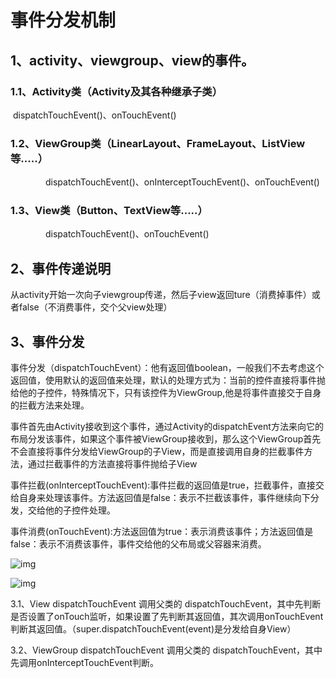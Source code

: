 # **事件分发机制**

## 1、activity、viewgroup、view的事件。

### 1.1、Activity类（Activity及其各种继承子类）

​	dispatchTouchEvent()、onTouchEvent()

### 1.2、ViewGroup类（LinearLayout、FrameLayout、ListView等.....）

　　　　dispatchTouchEvent()、onInterceptTouchEvent()、onTouchEvent()

### 1.3、View类（Button、TextView等.....）

　　　　dispatchTouchEvent()、onTouchEvent()

## 2、事件传递说明

从activity开始一次向子viewgroup传递，然后子view返回ture（消费掉事件）或者false（不消费事件，交个父view处理）

## 3、事件分发

事件分发（dispatchTouchEvent）：他有返回值boolean，一般我们不去考虑这个返回值，使用默认的返回值来处理，默认的处理方式为：当前的控件直接将事件抛给他的子控件，特殊情况下，只有该控件为ViewGroup,他是将事件直接交于自身的拦截方法来处理。

事件首先由Activity接收到这个事件，通过Activity的dispatchEvent方法来向它的布局分发该事件，如果这个事件被ViewGroup接收到，那么这个ViewGroup首先不会直接将事件分发给ViewGroup的子View，而是直接调用自身的拦截事件方法，通过拦截事件的方法直接将事件抛给子View

事件拦截(onInterceptTouchEvent):事件拦截的返回值是true，拦截事件，直接交给自身来处理该事件。方法返回值是false：表示不拦截该事件，事件继续向下分发，交给他的子控件处理。

事件消费(onTouchEvent):方法返回值为true：表示消费该事件；方法返回值是false：表示不消费该事件，事件交给他的父布局或父容器来消费。

![img](C:\Users\Administrator\AppData\Local\YNote\data\qq432337FEDCB6EB5443353EB50AE37219\a5bd5fe3fe1c4733b4b81c240661da73\clipboard.png)

![img](C:\Users\Administrator\AppData\Local\YNote\data\qq432337FEDCB6EB5443353EB50AE37219\5ab285def70b409f85e7cf8e975e4740\clipboard.png)

3.1、View dispatchTouchEvent   调用父类的 dispatchTouchEvent，其中先判断是否设置了onTouch监听，如果设置了先判断其返回值，其次调用onTouchEvent判断其返回值。（super.dispatchTouchEvent(event)是分发给自身View）

3.2、ViewGroup  dispatchTouchEvent   调用父类的 dispatchTouchEvent，其中先调用onInterceptTouchEvent判断。